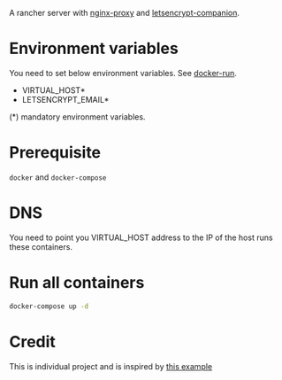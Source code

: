 A rancher server with [nginx-proxy](https://github.com/jwilder/nginx-proxy) and [letsencrypt-companion](https://github.com/JrCs/docker-letsencrypt-nginx-proxy-companion).

# Environment variables

You need to set below environment variables. See [docker-run](./docker-run).
- VIRTUAL_HOST*
- LETSENCRYPT_EMAIL*

(*) mandatory environment variables.

# Prerequisite
`docker` and `docker-compose`

# DNS
You need to point you VIRTUAL_HOST address to the IP of the host runs these
containers.

# Run all containers
```bash
docker-compose up -d
```

# Credit
This is individual project and is inspired by [this example](https://github.com/fatk/docker-letsencrypt-nginx-proxy-companion-examples)
